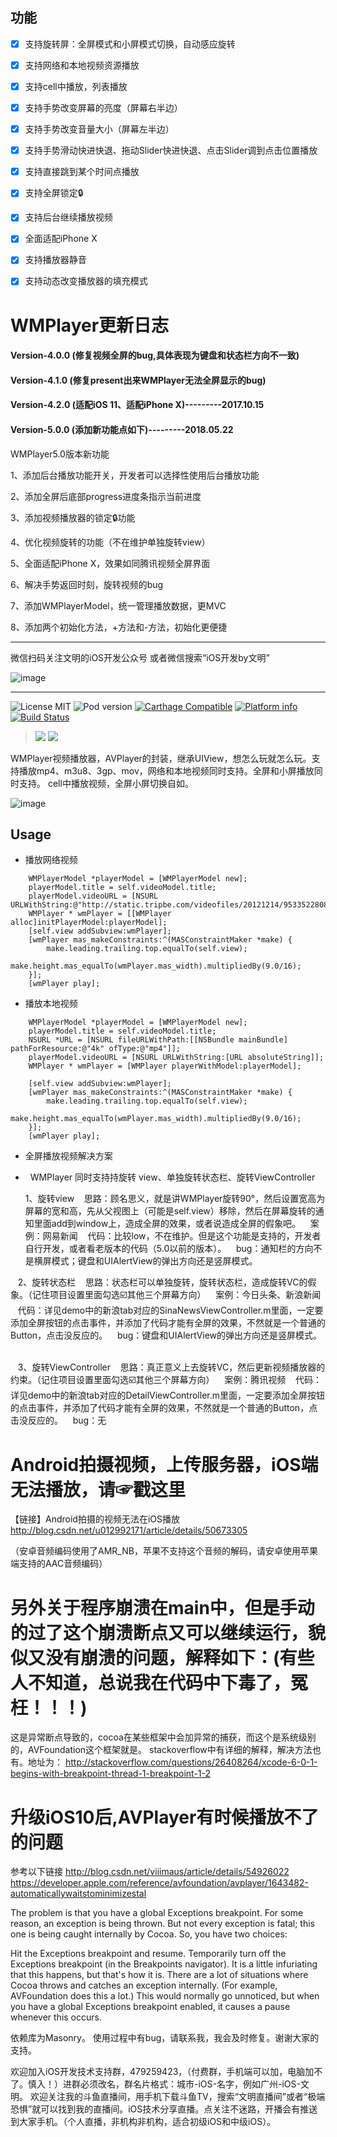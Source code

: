 ## 功能
- [x] 支持旋转屏：全屏模式和小屏模式切换，自动感应旋转
- [x] 支持网络和本地视频资源播放
- [x] 支持cell中播放，列表播放
- [x] 支持手势改变屏幕的亮度（屏幕右半边）
- [x] 支持手势改变音量大小（屏幕左半边）
- [x] 支持手势滑动快进快退、拖动Slider快进快退、点击Slider调到点击位置播放
- [x] 支持直接跳到某个时间点播放
- [x] 支持全屏锁定🔒
- [x] 支持后台继续播放视频
- [x] 全面适配iPhone X
- [x] 支持播放器静音
- [x] 支持动态改变播放器的填充模式


# WMPlayer更新日志

#### Version-4.0.0 (修复视频全屏的bug,具体表现为键盘和状态栏方向不一致)
#### Version-4.1.0 (修复present出来WMPlayer无法全屏显示的bug)
#### Version-4.2.0 (适配iOS 11、适配iPhone X)---------2017.10.15
#### Version-5.0.0 (添加新功能点如下)---------2018.05.22

WMPlayer5.0版本新功能

1、添加后台播放功能开关，开发者可以选择性使用后台播放功能

2、添加全屏后底部progress进度条指示当前进度

3、添加视频播放器的锁定🔒功能

4、优化视频旋转的功能（不在维护单独旋转view）

5、全面适配iPhone X，效果如同腾讯视频全屏界面

6、解决手势返回时刻，旋转视频的bug

7、添加WMPlayerModel，统一管理播放数据，更MVC

8、添加两个初始化方法，+方法和-方法，初始化更便捷


---
微信扫码关注文明的iOS开发公众号
或者微信搜索“iOS开发by文明”

![image](https://github.com/zhengwenming/WMPlayer/blob/master/PlayerDemo/gzh.jpg)

---
![License MIT](https://img.shields.io/github/license/mashape/apistatus.svg?maxAge=2592000)
![Pod version](https://img.shields.io/cocoapods/v/WMPlayer.svg?style=flat)
[![Carthage Compatible](https://img.shields.io/badge/Carthage-compatible-4BC51D.svg?style=flat)](https://github.com/Carthage/Carthage)
[![Platform info](https://img.shields.io/cocoapods/p/WMPlayer.svg?style=flat)](http://cocoadocs.org/docsets/WMPlayer)
[![Build Status](https://api.travis-ci.org/WMPlayer/WMPlayer.svg?branch=master)](https://travis-ci.org/WMPlayer/WMPlayer)

>![](./Res/修复cocopods拉取xib文件失败1.png)
>![](./Res/修复cocopods拉取xib文件失败2.png)

WMPlayer视频播放器，AVPlayer的封装，继承UIView，想怎么玩就怎么玩。支持播放mp4、m3u8、3gp、mov，网络和本地视频同时支持。全屏和小屏播放同时支持。
cell中播放视频，全屏小屏切换自如。

![image](https://github.com/zhengwenming/WMPlayer/blob/master/PlayerDemo/WMPlayer.gif)   

## Usage

* 播放网络视频

```
    WMPlayerModel *playerModel = [WMPlayerModel new];
    playerModel.title = self.videoModel.title;
    playerModel.videoURL = [NSURL URLWithString:@"http://static.tripbe.com/videofiles/20121214/9533522808.f4v.mp4"];
    WMPlayer * wmPlayer = [[WMPlayer alloc]initPlayerModel:playerModel];
    [self.view addSubview:wmPlayer];
    [wmPlayer mas_makeConstraints:^(MASConstraintMaker *make) {
        make.leading.trailing.top.equalTo(self.view);
        make.height.mas_equalTo(wmPlayer.mas_width).multipliedBy(9.0/16);
    }];
    [wmPlayer play];
```

* 播放本地视频

```
    WMPlayerModel *playerModel = [WMPlayerModel new];
    playerModel.title = self.videoModel.title;
    NSURL *URL = [NSURL fileURLWithPath:[[NSBundle mainBundle] pathForResource:@"4k" ofType:@"mp4"]];
    playerModel.videoURL = [NSURL URLWithString:[URL absoluteString]];
    WMPlayer * wmPlayer = [WMPlayer playerWithModel:playerModel];        
    [self.view addSubview:wmPlayer];
    [wmPlayer mas_makeConstraints:^(MASConstraintMaker *make) {
        make.leading.trailing.top.equalTo(self.view);
        make.height.mas_equalTo(wmPlayer.mas_width).multipliedBy(9.0/16);
    }];
    [wmPlayer play]; 
```    
  
 
 
* 全屏播放视频解决方案

*   WMPlayer 同时支持持旋转 view、单独旋转状态栏、旋转ViewController
  
  
  
    1、旋转view
    思路：顾名思义，就是讲WMPlayer旋转90°，然后设置宽高为屏幕的宽和高，先从父视图上（可能是self.view）移除，然后在屏幕旋转的通知里面add到window上，造成全屏的效果，或者说造成全屏的假象吧。
    案例：网易新闻
    代码：比较low，不在维护。但是这个功能是支持的，开发者自行开发，或者看老版本的代码（5.0以前的版本）。
    bug：通知栏的方向不是横屏模式；键盘和UIAlertView的弹出方向还是竖屏模式。
 
 
    2、旋转状态栏
    思路：状态栏可以单独旋转，旋转状态栏，造成旋转VC的假象。（记住项目设置里面勾选☑️其他三个屏幕方向）
    案例：今日头条、新浪新闻
    代码：详见demo中的新浪tab对应的SinaNewsViewController.m里面，一定要添加全屏按钮的点击事件，并添加了代码才能有全屏的效果，不然就是一个普通的Button，点击没反应的。
    bug：键盘和UIAlertView的弹出方向还是竖屏模式。
    
    
    3、旋转ViewController
    思路：真正意义上去旋转VC，然后更新视频播放器的约束。（记住项目设置里面勾选☑️其他三个屏幕方向）
    案例：腾讯视频
    代码：详见demo中的新浪tab对应的DetailViewController.m里面，一定要添加全屏按钮的点击事件，并添加了代码才能有全屏的效果，不然就是一个普通的Button，点击没反应的。
    bug：无
  
# Android拍摄视频，上传服务器，iOS端无法播放，请☞戳这里
【链接】Android拍摄的视频无法在iOS播放
http://blog.csdn.net/u012992171/article/details/50673305 

（安卓音频编码使用了AMR_NB，苹果不支持这个音频的解码，请安卓使用苹果端支持的AAC音频编码）

    
# 另外关于程序崩溃在main中，但是手动的过了这个崩溃断点又可以继续运行，貌似又没有崩溃的问题，解释如下：(有些人不知道，总说我在代码中下毒了，冤枉！！！)
这是异常断点导致的，cocoa在某些框架中会加异常的捕获，而这个是系统级别的，AVFoundation这个框架就是。
stackoverflow中有详细的解释，解决方法也有。地址为：
http://stackoverflow.com/questions/26408264/xcode-6-0-1-begins-with-breakpoint-thread-1-breakpoint-1-2


# 升级iOS10后,AVPlayer有时候播放不了的问题
参考以下链接
http://blog.csdn.net/viiimaus/article/details/54926022
https://developer.apple.com/reference/avfoundation/avplayer/1643482-automaticallywaitstominimizestal


The problem is that you have a global Exceptions breakpoint. For some reason, an exception is being thrown. But not every exception is fatal; this one is being caught internally by Cocoa. So, you have two choices:

Hit the Exceptions breakpoint and resume.
Temporarily turn off the Exceptions breakpoint (in the Breakpoints navigator).
It is a little infuriating that this happens, but that's how it is. There are a lot of situations where Cocoa throws and catches an exception internally. (For example, AVFoundation does this a lot.) This would normally go unnoticed, but when you have a global Exceptions breakpoint enabled, it causes a pause whenever this occurs.

依赖库为Masonry。
使用过程中有bug，请联系我，我会及时修复。谢谢大家的支持。

欢迎加入iOS开发技术支持群，479259423，（付费群，手机端可以加，电脑加不了。慎入！）进群必须改名，群名片格式：城市-iOS-名字，例如广州-iOS-文明。
欢迎关注我的斗鱼直播间，用手机下载斗鱼TV，搜索“文明直播间”或者“极端恐惧”就可以找到我的直播间。iOS技术分享直播。点关注不迷路，开播会有推送到大家手机。（个人直播，非机构非机构，适合初级iOS和中级iOS）。
 
